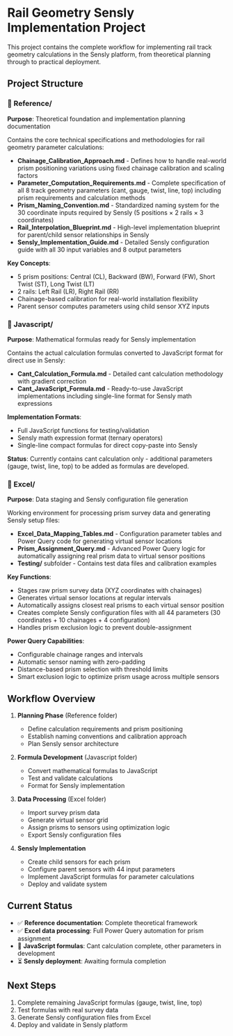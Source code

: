 # Rail Geometry Sensly Implementation Project

This project contains the complete workflow for implementing rail track geometry calculations in the Sensly platform, from theoretical planning through to practical deployment.

## Project Structure

### 📁 Reference/
**Purpose**: Theoretical foundation and implementation planning documentation

Contains the core technical specifications and methodologies for rail geometry parameter calculations:

- **Chainage_Calibration_Approach.md** - Defines how to handle real-world prism positioning variations using fixed chainage calibration and scaling factors
- **Parameter_Computation_Requirements.md** - Complete specification of all 8 track geometry parameters (cant, gauge, twist, line, top) including prism requirements and calculation methods
- **Prism_Naming_Convention.md** - Standardized naming system for the 30 coordinate inputs required by Sensly (5 positions × 2 rails × 3 coordinates)
- **Rail_Interpolation_Blueprint.md** - High-level implementation blueprint for parent/child sensor relationships in Sensly
- **Sensly_Implementation_Guide.md** - Detailed Sensly configuration guide with all 30 input variables and 8 output parameters

**Key Concepts**:
- 5 prism positions: Central (CL), Backward (BW), Forward (FW), Short Twist (ST), Long Twist (LT)
- 2 rails: Left Rail (LR), Right Rail (RR)
- Chainage-based calibration for real-world installation flexibility
- Parent sensor computes parameters using child sensor XYZ inputs

### 📁 Javascript/
**Purpose**: Mathematical formulas ready for Sensly implementation

Contains the actual calculation formulas converted to JavaScript format for direct use in Sensly:

- **Cant_Calculation_Formula.md** - Detailed cant calculation methodology with gradient correction
- **Cant_JavaScript_Formula.md** - Ready-to-use JavaScript implementations including single-line format for Sensly math expressions

**Implementation Formats**:
- Full JavaScript functions for testing/validation
- Sensly math expression format (ternary operators)
- Single-line compact formulas for direct copy-paste into Sensly

**Status**: Currently contains cant calculation only - additional parameters (gauge, twist, line, top) to be added as formulas are developed.

### 📁 Excel/
**Purpose**: Data staging and Sensly configuration file generation

Working environment for processing prism survey data and generating Sensly setup files:

- **Excel_Data_Mapping_Tables.md** - Configuration parameter tables and Power Query code for generating virtual sensor locations
- **Prism_Assignment_Query.md** - Advanced Power Query logic for automatically assigning real prism data to virtual sensor positions
- **Testing/** subfolder - Contains test data files and calibration examples

**Key Functions**:
- Stages raw prism survey data (XYZ coordinates with chainages)
- Generates virtual sensor locations at regular intervals
- Automatically assigns closest real prisms to each virtual sensor position
- Creates complete Sensly configuration files with all 44 parameters (30 coordinates + 10 chainages + 4 configuration)
- Handles prism exclusion logic to prevent double-assignment

**Power Query Capabilities**:
- Configurable chainage ranges and intervals
- Automatic sensor naming with zero-padding
- Distance-based prism selection with threshold limits
- Smart exclusion logic to optimize prism usage across multiple sensors

## Workflow Overview

1. **Planning Phase** (Reference folder)
   - Define calculation requirements and prism positioning
   - Establish naming conventions and calibration approach
   - Plan Sensly sensor architecture

2. **Formula Development** (Javascript folder)
   - Convert mathematical formulas to JavaScript
   - Test and validate calculations
   - Format for Sensly implementation

3. **Data Processing** (Excel folder)
   - Import survey prism data
   - Generate virtual sensor grid
   - Assign prisms to sensors using optimization logic
   - Export Sensly configuration files

4. **Sensly Implementation**
   - Create child sensors for each prism
   - Configure parent sensors with 44 input parameters
   - Implement JavaScript formulas for parameter calculations
   - Deploy and validate system

## Current Status

- ✅ **Reference documentation**: Complete theoretical framework
- ✅ **Excel data processing**: Full Power Query automation for prism assignment
- 🔄 **JavaScript formulas**: Cant calculation complete, other parameters in development
- ⏳ **Sensly deployment**: Awaiting formula completion

## Next Steps

1. Complete remaining JavaScript formulas (gauge, twist, line, top)
2. Test formulas with real survey data
3. Generate Sensly configuration files from Excel
4. Deploy and validate in Sensly platform